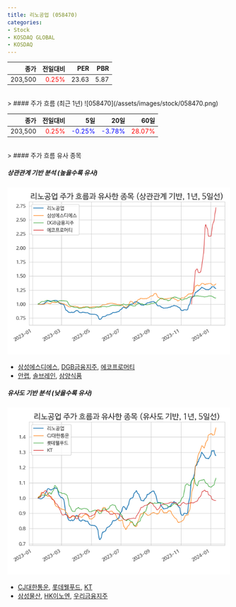```yaml
---
title: 리노공업 (058470)
categories:
- Stock
- KOSDAQ GLOBAL
- KOSDAQ
---
```


|종가|전일대비|PER|PBR|
|---:|-------:|--:|---:|
|203,500|<span style="color: red">0.25%</span>|23.63|5.87|

<!-- more -->
<br>
> #### 주가 흐름 (최근 1년)
![058470](/assets/images/stock/058470.png)

|종가|전일대비|5일|20일|60일|
|---:|-------:|--:|---:|---:|
|203,500|<span style="color: red">0.25%</span>|<span style="color: blue">-0.25%</span>|<span style="color: blue">-3.78%</span>|<span style="color: red">28.07%</span>|

<br>
> #### 주가 흐름 유사 종목

##### 상관관계 기반 분석 (높을수록 유사)
![058470](/assets/images/stock/058470_corr.png)
- [삼성에스디에스](/018260/), [DGB금융지주](/139130/), [에코프로머티](/450080/)
- [안랩](/053800/), [솔브레인](/357780/), [삼양식품](/003230/)

##### 유사도 기반 분석 (낮을수록 유사)	
![058470](/assets/images/stock/058470_sim.png)
- [CJ대한통운](/000120/), [롯데웰푸드](/280360/), [KT](/030200/)
- [삼성물산](/028260/), [HK이노엔](/195940/), [우리금융지주](/316140/)